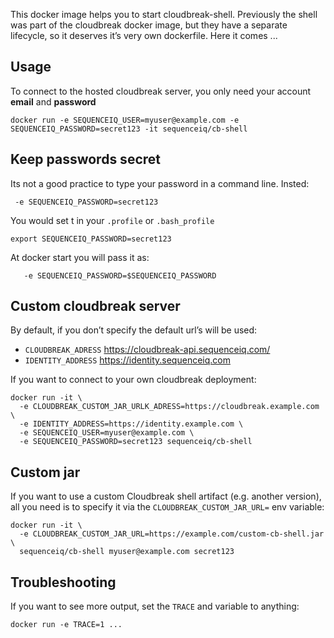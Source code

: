 This docker image helps you to start cloudbreak-shell. Previously the shell 
was part of the cloudbreak docker image, but they have a separate lifecycle,
so it deserves it’s very own dockerfile. Here it comes ...

## Usage

To connect to the hosted cloudbreak server, you only need your
account **email** and **password**
```
docker run -e SEQUENCEIQ_USER=myuser@example.com -e SEQUENCEIQ_PASSWORD=secret123 -it sequenceiq/cb-shell
```

## Keep passwords secret

Its not a good practice to type your password in a command line. Insted:
```
 -e SEQUENCEIQ_PASSWORD=secret123
```

You would set t in your `.profile` or `.bash_profile`
```
export SEQUENCEIQ_PASSWORD=secret123
```

At docker start you will pass it as:
```
   -e SEQUENCEIQ_PASSWORD=$SEQUENCEIQ_PASSWORD
```

## Custom cloudbreak server

By default, if you don’t specify the default url’s will be used:

- `CLOUDBREAK_ADRESS` https://cloudbreak-api.sequenceiq.com/
- `IDENTITY_ADDRESS` https://identity.sequenceiq.com

If you want to connect to your own cloudbreak deployment:

```
docker run -it \
  -e CLOUDBREAK_CUSTOM_JAR_URLK_ADRESS=https://cloudbreak.example.com \
  -e IDENTITY_ADDRESS=https://identity.example.com \
  -e SEQUENCEIQ_USER=myuser@example.com \
  -e SEQUENCEIQ_PASSWORD=secret123 sequenceiq/cb-shell
```

## Custom jar

If you want to use a custom Cloudbreak shell artifact (e.g. another version), all you need is to specify it via
the `CLOUDBREAK_CUSTOM_JAR_URL=` env variable:

```
docker run -it \
  -e CLOUDBREAK_CUSTOM_JAR_URL=https://example.com/custom-cb-shell.jar \
  sequenceiq/cb-shell myuser@example.com secret123
```

## Troubleshooting

If you want to see more output, set the `TRACE` and variable to anything:
```
docker run -e TRACE=1 ...
```
